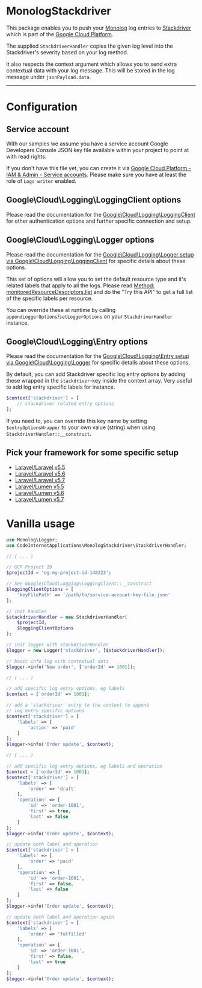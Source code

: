 # MonologStackdriver

This package enables you to push your [Monolog](https://packagist.org/packages/monolog/monolog) log entries to [Stackdriver](https://cloud.google.com/stackdriver) which is part of the [Google Cloud Platform](https://cloud.google.com).

The supplied `StackdriverHandler` copies the given log level into the Stackdriver's severity based on your log method.

It also respects the context argument which allows you to send extra contextual data with your log message. This will be stored in the log message under `jsonPayload.data`.

---

# Configuration

## Service account

With our samples we assume you have a service account Google Developers Console JSON key file available within your project to point at with read rights.

If you don't have this file yet, you can create it via [Google Cloud Platform - IAM & Admin - Service accounts](https://console.cloud.google.com/iam-admin/serviceaccounts). Please make sure you have at least the role of `Logs writer` enabled.

## Google\Cloud\Logging\LoggingClient options

Please read the documentation for the [Google\Cloud\Logging\LoggingClient](https://googlecloudplatform.github.io/google-cloud-php/#/docs/google-cloud/v0.61.0/logging/loggingclient?method=__construct) for other authentication options and further specific connection and setup.

## Google\Cloud\Logging\Logger options

Please read the documentation for the [Google\Cloud\Logging\Logger setup via Google\Cloud\Logging\LoggingClient](https://googlecloudplatform.github.io/google-cloud-php/#/docs/google-cloud/v0.61.0/logging/loggingclient?method=logger) for specific details about these options.

This set of options will allow you to set the default resource type and it's related labels that apply to all the logs. Please read [Method: monitoredResourceDescriptors.list](https://cloud.google.com/logging/docs/reference/v2/rest/v2/monitoredResourceDescriptors/list) and do the "Try this API" to get a full list of the specific labels per resource.

You can override these at runtime by calling `appendLoggerOptions`/`setLoggerOptions` on your `StackdriverHandler` instance.

## Google\Cloud\Logging\Entry options

Please read the documentation for the [Google\Cloud\Logging\Entry setup via Google\Cloud\Logging\Logger](http://googlecloudplatform.github.io/google-cloud-php/#/docs/google-cloud/v0.61.0/logging/logger?method=entry) for specific details about these options.

By default, you can add Stackdriver specific log entry options by adding these wrapped in the `stackdriver`-key inside the context array. Very useful to add log entry specific labels for instance.

```php
$context['stackdriver'] = [
    // stackdriver related entry options
];
```

If you need to, you can override this key name by setting `$entryOptionsWrapper` to your own value (string) when using `StackdriverHandler::__construct`.

## Pick your framework for some specific setup

* [Laravel/Laravel v5.5](docs/laravel_laravel_v5_5.md)
* [Laravel/Laravel v5.6](docs/laravel_laravel_v5_6.md)
* [Laravel/Laravel v5.7](docs/laravel_laravel_v5_7.md)
* [Laravel/Lumen v5.5](docs/laravel_lumen_v5_5.md)
* [Laravel/Lumen v5.6](docs/laravel_lumen_v5_6.md)
* [Laravel/Lumen v5.7](docs/laravel_lumen_v5_7.md)

# Vanilla usage

```php
use Monolog\Logger;
use CodeInternetApplications\MonologStackdriver\StackdriverHandler;

// ( ... )

// GCP Project ID
$projectId = 'eg-my-project-id-148223';

// See Google\Cloud\Logging\LoggingClient::__construct
$loggingClientOptions = [
    'keyFilePath' => '/path/to/service-account-key-file.json'
];

// init handler
$stackdriverHandler = new StackdriverHandler(
    $projectId,
    $loggingClientOptions
);

// init logger with StackdriverHandler
$logger = new Logger('stackdriver', [$stackdriverHandler]);

// basic info log with contextual data
$logger->info('New order', ['orderId' => 1001]);
```

```php
// ( ... )

// add specific log entry options, eg labels
$context = ['orderId' => 1001];

// add a 'stackdriver' entry to the context to append
// log entry specific options
$context['stackdriver'] = [
    'labels' => [
        'action' => 'paid'
    ]
];
$logger->info('Order update', $context);
```

```php
// ( ... )

// add specific log entry options, eg labels and operation
$context = ['orderId' => 1001];
$context['stackdriver'] = [
    'labels' => [
        'order' => 'draft'
    ],
    'operation' => [
        'id' => 'order-1001',
        'first' => true,
        'last' => false
    ]
];
$logger->info('Order update', $context);

// update both label and operation
$context['stackdriver'] = [
    'labels' => [
        'order' => 'paid'
    ],
    'operation' => [
        'id' => 'order-1001',
        'first' => false,
        'last' => false
    ]
];
$logger->info('Order update', $context);

// update both label and operation again
$context['stackdriver'] = [
    'labels' => [
        'order' => 'fulfilled'
    ],
    'operation' => [
        'id' => 'order-1001',
        'first' => false,
        'last' => true
    ]
];
$logger->info('Order update', $context);
```
